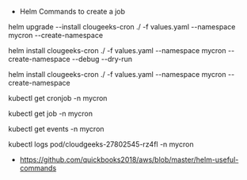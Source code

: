 
- Helm Commands to create a job

helm upgrade --install clougeeks-cron ./ -f values.yaml --namespace mycron --create-namespace

helm install clougeeks-cron ./ -f values.yaml --namespace mycron --create-namespace --debug --dry-run

helm install clougeeks-cron ./ -f values.yaml --namespace mycron --create-namespace

kubectl get cronjob -n mycron

kubectl get job -n mycron

kubectl get events -n mycron

kubectl logs pod/cloudgeeks-27802545-rz4fl -n mycron

- https://github.com/quickbooks2018/aws/blob/master/helm-useful-commands
